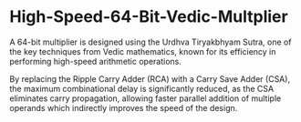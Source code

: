 # High-Speed-64-Bit-Vedic-Multplier

A 64-bit multiplier is designed using the Urdhva Tiryakbhyam Sutra, one of the key techniques from Vedic mathematics, known for its efficiency in performing high-speed arithmetic operations.

By replacing the Ripple Carry Adder (RCA) with a Carry Save Adder (CSA), the maximum combinational delay is significantly reduced, as the CSA eliminates carry propagation, allowing faster parallel addition of multiple operands which indirectly improves the speed of the design.
